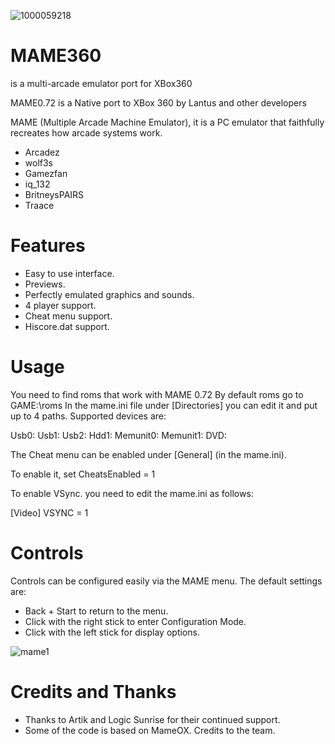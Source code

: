 ![1000059218](https://github.com/user-attachments/assets/7db8b933-10f1-48a5-a70e-c79f623327cb)

# MAME360
 is a multi-arcade emulator port for XBox360

MAME0.72 is a Native port to XBox 360 by Lantus and other developers

MAME (Multiple Arcade Machine Emulator), it is a PC emulator that faithfully 
recreates how arcade systems work.

- Arcadez
- wolf3s
- Gamezfan
- iq_132
- BritneysPAIRS
- Traace


Features
========
- Easy to use interface.
- Previews.
- Perfectly emulated graphics and sounds.
- 4 player support.
- Cheat menu support.
- Hiscore.dat support.
 

Usage
=====
You need to find roms that work with MAME 0.72
By default roms go to GAME:\roms
In the mame.ini file under [Directories] you can edit it and put up to 4 paths. Supported devices are:

Usb0:
Usb1:
Usb2:
Hdd1:
Memunit0:
Memunit1:
DVD:

The Cheat menu can be enabled under [General] (in the mame.ini).

To enable it, set CheatsEnabled = 1

To enable VSync. you need to edit the mame.ini as follows:

[Video]
VSYNC = 1

Controls
========
Controls can be configured easily via the MAME menu. The default settings are:

- Back + Start to return to the menu.
- Click with the right stick to enter Configuration Mode.
- Click with the left stick for display options.

![mame1](https://github.com/user-attachments/assets/5ef70c22-0cdc-4a8f-8f5a-0121ae4745a6)

Credits and Thanks
==================
- Thanks to Artik and Logic Sunrise for their continued support.
- Some of the code is based on MameOX. Credits to the team.
